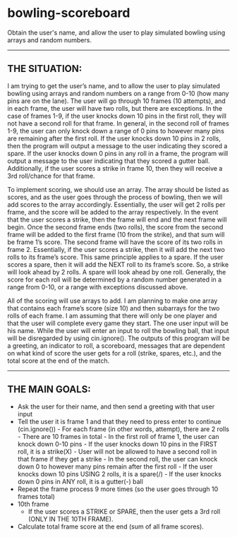 # bowling-scoreboard
Obtain the user's name, and allow the user to play simulated bowling using arrays and random numbers.

--------------
THE SITUATION:
--------------
  I am trying to get the user’s name, and to allow the user to play simulated bowling using arrays and random numbers on a range from 0-10 (how many pins are on the lane).  The user will go through 10 frames (10 attempts), and in each frame, the user will have two rolls, but there are exceptions.  In the case of frames 1-9, if the user knocks down 10 pins in the first roll, they will not have a second roll for that frame.  In general, in the second roll of frames 1-9, the user can only knock down a range of 0 pins to however many pins are remaining after the first roll.  If the user knocks down 10 pins in 2 rolls, then the program will output a message to the user indicating they scored a spare.  If the user knocks down 0 pins in any roll in a frame, the program will output a message to the user indicating that they scored a gutter ball.  Additionally, if the user scores a strike in frame 10, then they will receive a 3rd roll/chance for that frame.

  To implement scoring, we should use an array.  The array should be listed as scores, and as the user goes through the process of bowling, then we will add scores to the array accordingly.  Essentially, the user will get 2 rolls per frame, and the score will be added to the array respectively.  In the event that the user scores a strike, then the frame will end and the next frame will begin.  Once the second frame ends (two rolls), the score from the second frame will be added to the first frame (10 from the strike), and that sum will be frame 1’s score.  The second frame will have the score of its two rolls in frame 2.  Essentially, if the user scores a strike, then it will add the next two rolls to its frame’s score.  This same principle applies to a spare.  If the user scores a spare, then it will add the NEXT roll to its frame’s score.  So, a strike will look ahead by 2 rolls.  A spare will look ahead by one roll.  Generally, the score for each roll will be determined by a random number generated in a range from 0-10, or a range with exceptions discussed above.

  All of the scoring will use arrays to add.  I am planning to make one array that contains each frame’s score (size 10) and then subarrays for the two rolls of each frame.  I am assuming that there will only be one player and that the user will complete every game they start.  The one user input will be his name.  While the user will enter an input to roll the bowling ball, that input will be disregarded by using cin.ignore().  The outputs of this program will be a greeting, an indicator to roll, a scoreboard, messages that are dependent on what kind of score the user gets for a roll (strike, spares, etc.), and the total score at the end of the match.

--------------
THE MAIN GOALS:
--------------
- Ask the user for their name, and then send a greeting with that user input
- Tell the user it is frame 1 and that they need to press enter to continue (cin.ignore())
      - For each frame (in other words, attempt), there are 2 rolls
          - There are 10 frames in total
      - In the first roll of frame 1, the user can knock down 0-10 pins
          - If the user knocks down 10 pins in the FIRST roll, it is a strike(X)
              - User will not be allowed to have a second roll in that frame if they get a strike
      - In the second roll, the user can knock down 0 to however many pins remain after the first roll
          - If the user knocks down 10 pins USING 2 rolls, it is a spare(/)
      - If the user knocks down 0 pins in ANY roll, it is a gutter(-) ball
- Repeat the frame process 9 more times (so the user goes through 10 frames total)
- 10th frame
    - If the user scores a STRIKE or SPARE, then the user gets a 3rd roll (ONLY IN THE 10TH FRAME).
- Calculate total frame score at the end (sum of all frame scores).
